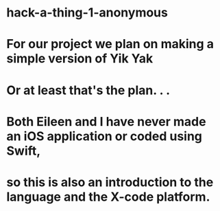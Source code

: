 # hack-a-thing-1-anonymous
# 
# For our project we plan on making a simple version of Yik Yak
# Or at least that's the plan. . . 
#
# Both Eileen and I have never made an iOS application or coded using Swift,
# so this is also an introduction to the language and the X-code platform.
